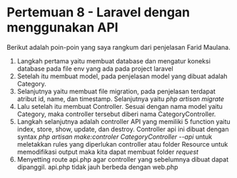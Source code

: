 # Pertemuan 8 - Laravel dengan menggunakan API

Berikut adalah poin-poin yang saya rangkum dari penjelasan Farid Maulana.

1. Langkah pertama yaitu membuat database dan mengatur koneksi database pada file env yang ada pada project laravel
2. Setelah itu membuat model, pada penjelasan model yang dibuat adalah Category.
3. Selanjutnya yaitu membuat file migration, pada penjelasan terdapat atribut id, name, dan timestamp. Selanjutnya yaitu _php artisan migrate_
4. Lalu setelah itu membuat Controller. Sesuai dengan nama model yaitu Category, maka controller tersebut diberi nama CategoryController.
5. Langkah selanjutnya adalah controller API yang memiliki 5 function yaitu index, store, show, update, dan destroy. Controller api ini dibuat dengan syntax _php artisan make:controler CategoryController --api_ untuk meletakkan rules yang diperlukan controller atau folder Resource untuk memodifikasi output maka kita dapat membuat folder _request_
6. Menyetting route api.php agar controller yang sebelumnya dibuat dapat dipanggil. api.php tidak jauh berbeda dengan web.php
